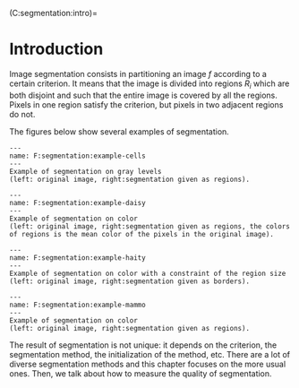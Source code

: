 (C:segmentation:intro)=
# Introduction

<!-- //// **AUTRE**
some basic relationship between pixels
- neigbors of a pixel
- adjancy, connectivity, regions and boundaries
- distance measure
//// -->

Image segmentation consists in partitioning an image $f$ according to a certain criterion.
It means that the image is divided into regions $R_i$
which are both disjoint and such that the entire image is covered by all the regions.
Pixels in one region satisfy the criterion, but pixels in two adjacent regions do not.

The figures below show several examples of segmentation.

```{figure} example-cells.png
---
name: F:segmentation:example-cells
---
Example of segmentation on gray levels
(left: original image, right:segmentation given as regions).
```

```{figure} example-daisy.png
---
name: F:segmentation:example-daisy
---
Example of segmentation on color
(left: original image, right:segmentation given as regions, the colors of regions is the mean color of the pixels in the original image).
```

```{figure} example-haiti.png
---
name: F:segmentation:example-haity
---
Example of segmentation on color with a constraint of the region size
(left: original image, right:segmentation given as borders).
```

```{figure} example-mammo.png
---
name: F:segmentation:example-mammo
---
Example of segmentation on color
(left: original image, right:segmentation given as regions).
```

<!-- Ajouter un exemple avec comme critère la texture. Cf par ex https://scikit-image.org/docs/dev/auto_examples/features_detection/plot_glcm.html -->

The result of segmentation is not unique:
it depends on the criterion, the segmentation method, the initialization of the method, etc.
There are a lot of diverse segmentation methods and this chapter focuses on the more usual ones.
Then, we talk about how to measure the quality of segmentation.

<!--
  Dire qu'il y a plein de manière de catégoriser les méthodes.
  Pour ma part, j propose une classification qui m'arrange.
  Présenter les liens avec une carte mentale ?
  Renseignements :
    - https://pequan.lip6.fr/~bereziat/pima/2012/seuillage/sezgin04.pdf
    - Wikipedia 
    - webdocs.cs.ualberta.ca/ nray1/CMPUT605/track3_papers/Threshold_survey.pdf
      "We categorize the thresholding methods in six groups according to the information they are exploiting:
      1. histogram shape-based methods (eg the peaks, valleys and curvatures of the smoothed histogram are analyzed)
      2. clustering-based methods (the gray-level samples are clustered in two parts or alternately are modeled as a mixture of two Gaussians)
      3. entropy-based methods (entropy of the foreground and background regions, cross-entropy between original and binarized image, etc.)
      4. object attribute-based methods (search a measure of similarity between the gray-level and the binarized images)
      5. the spatial methods (higher-order probability distribution and/or correlation between pixels)
      6. local methods (adapt the threshold value on each pixel to the local image characteristics)"
-->

<!--
  Autres méthodes de que je pourrais présenter :
    - par texture
    - Mean-shift {Fukunaga75}
    - SLIC {Achanta12}
    - Split/merge
    - Snakes
-->



<!-- <hr>

```{note}

La connexité est la façon dont sont définis les voisins d'un pixel.
En général, on n'utilise que l'une des deux connexités suivantes :
* la 4-connexité : un pixel possède quatre voisins (en haut, en bas, à gauche, à droite),
* la 8-connexité : un pixel possède huit voisins (les quatre précédents et ceux sur les diagonales).

figure figs/connexity.png
name: F:segmentation:connexity
4-connexité (à gauche) et 8-connexité (à droite). Les pixels en gris sont les voisins du pixel $(m,n)$.

Chaque région $R_i$ de la segmentation est une composante connexe.

Une composante connexe (_connected component_) est un groupe de pixels
tel qu'on puisse aller d'un pixel de ce groupe à un autre pixel de ce groupe
en passant par des pixels du même groupe voisins entre eux.

Ainsi, dans la {numref}`F:segmentation:connected-component`,
le nombre de composantes connexes est égal à 5 si on considère un voisinage en 4-connexité,
ou à 4 si on considère un voisinage en 8-connexité.

figure figs/connected-component.png
name: F:segmentation:connected-component
Le nombre de composantes connexes (entourées d'un trait de couleur) dépend de la connexité considérée.

``` -->